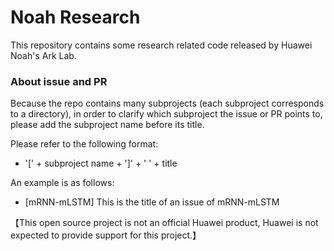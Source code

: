 # Noah Research
This repository contains some research related code released by Huawei Noah's Ark Lab.
### About issue and PR
Because the repo contains many subprojects (each subproject corresponds to a directory), in order to clarify which subproject the issue or PR points to, please add the subproject name before its title. 

Please refer to the following format:

- '[' + subproject name + ']' + ' ' + title

An example is as follows:

- [mRNN-mLSTM] This is the title of an issue of mRNN-mLSTM

【This open source project is not an official Huawei product, Huawei is not expected to provide support for this project.】